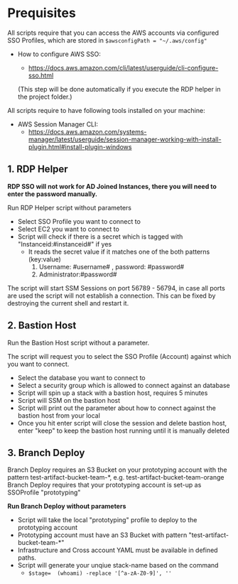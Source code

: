 # Prequisites
All scripts require that you can access the AWS accounts via configured SSO Profiles, which are stored in `$awsconfigPath = "~/.aws/config"`
- How to configure AWS SSO:
    - https://docs.aws.amazon.com/cli/latest/userguide/cli-configure-sso.html 
    
    (This step will be done automatically if you execute the RDP helper in the project folder.)

All scripts require to have following tools installed on your machine:
- AWS Session Manager CLI: 
    - https://docs.aws.amazon.com/systems-manager/latest/userguide/session-manager-working-with-install-plugin.html#install-plugin-windows



## 1. RDP Helper
**RDP SSO will not work for AD Joined Instances, there you will need to enter the password manually.**

Run RDP Helper script without parameters
- Select SSO Profile you want to connect to
- Select EC2 you want to connect to
- Script will check if there is a secret which is tagged with "Instanceid:#instanceid#" if yes
    - It reads the secret value if it matches one of the both patterns (key:value)
        1. Username: #username# , password: #password#
        2. Administrator:#password#

The script will start SSM Sessions on port 56789 - 56794, in case all ports are used the script will not establish a connection.
This can be fixed by destroying the current shell and restart it.

## 2. Bastion Host
Run the Bastion Host script without a parameter.

The script will request you to select the SSO Profile (Account) against which you want to connect.
- Select the database you want to connect to
- Select a security group which is allowed to connect against an database
- Script will spin up a stack with a bastion host, requires 5 minutes
- Script will SSM on the bastion host
- Script will print out the parameter about how to connect against the bastion host from your local
- Once you hit enter script will close the session and delete bastion host, enter "keep" to keep the bastion host running until it is manually deleted

## 3. Branch Deploy

Branch Deploy requires an S3 Bucket on your prototyping account with the pattern test-artifact-bucket-team-*, e.g. test-artifact-bucket-team-orange
Branch Deploy requires that your prototyping account is set-up as SSOProfile "prototyping"

**Run Branch Deploy without parameters**
- Script will take the local "prototyping" profile to deploy to the prototyping account
- Prototyping account must have an S3 Bucket with pattern "test-artifact-bucket-team-*"
- Infrastructure and Cross account YAML must be available in defined paths.
- Script will generate your unqiue stack-name based on the command 
    - `$stage=  (whoami) -replace '[^a-zA-Z0-9]', ''`





